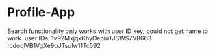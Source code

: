 # Profile-App
Search functionality only works with user ID key, could not get name to work. 
          user IDs: 1v92MxjqxKhyDepiuTJSWS7VB663
                    rcdoqlVB1VgXe9oJTsuIw11Tc592
